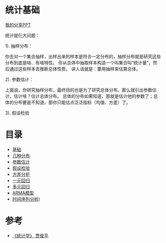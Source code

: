 
# 统计基础

[我的分享PPT](/attached/stat.pdf)

统计就仨大问题：

1). 抽样分布：

你去对一个集合抽样，出样出来的样本是符合一定分布的，抽样分布就是研究这些分布到底是啥、有啥特性。
你从总体中抽取样本构造一个叫集合叫“统计量”，然后通过这些样本去推断总体性质。
讲人话就是：要用抽样来估算总体。

2). 参数估计：

上面说，你研究抽样分布，最终目的也是为了研究总体分布。那么就引出参数估计，估计啥？估计总体分布。
总体的分布如果知道，那就是估计他的参数了；总体的分布要是不知道，那你只能估点泛泛指标（均值、方差）了。

3). 假设检验


# 目录

* [基础](quantitative/statistics/basic.md)
* [几种分布](quantitative/statistics/distribution.md)
* [参数估计](quantitative/statistics/params-estimation.md)
* [假设检验](quantitative/statistics/test.md)
* [方差分析](quantitative/statistics/var-analysis.md)
* [一元回归](quantitative/statistics/simple-regression.md)
* [多元回归](quantitative/statistics/multiple-regression.md)
* [ARMA模型](quantitative/statistics/arma.md)
* [时间序列分析](quantitative/statistics/timeseries.md))

# 参考

- [《统计学》 贾俊平](https://book.douban.com/subject/10956491/)


